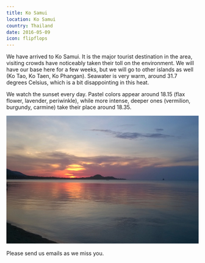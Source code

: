 ```yaml
---
title: Ko Samui
location: Ko Samui
country: Thailand
date: 2016-05-09
icon: flipflops
---
```


We have arrived to Ko Samui. It is the major tourist destination in the area, visiting crowds have noticeably taken their toll on the environment. We will have our base here for a few weeks, but we will go to other islands as well (Ko Tao, Ko Taen, Ko Phangan). Seawater is very warm, around 31.7 degrees Celsius, which is a bit disappointing in this heat. 

We watch the sunset every day. Pastel colors appear around 18.15 (flax flower, lavender, periwinkle), while more intense, deeper ones (vermilion, burgundy, carmine) take their place around 18.35.

![naplemente Ko Samuin](../../img/0509-1.jpg)

Please send us emails as we miss you. 
